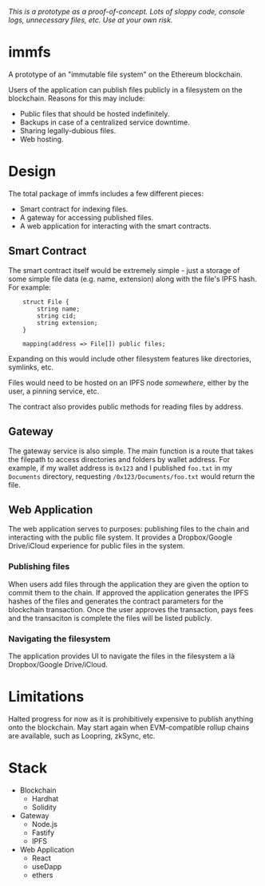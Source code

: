 _This is a prototype as a proof-of-concept. Lots of sloppy code, console logs, unnecessary files, etc. Use at your own risk._

# immfs
A prototype of an "immutable file system" on the Ethereum blockchain. 

Users of the application can publish files publicly in a filesystem on the blockchain. Reasons for this may include:
- Public files that should be hosted indefinitely.
- Backups in case of a centralized service downtime.
- Sharing legally-dubious files.
- Web hosting.

# Design
The total package of immfs includes a few different pieces:
- Smart contract for indexing files.
- A gateway for accessing published files.
- A web application for interacting with the smart contracts.


## Smart Contract
The smart contract itself would be extremely simple - just a storage of some simple file data (e.g. name, extension) along with the file's IPFS hash. For example:

```
    struct File {
        string name;
        string cid;
        string extension;
    }

    mapping(address => File[]) public files;
```

Expanding on this would include other filesystem features like directories, symlinks, etc.

Files would need to be hosted on an IPFS node _somewhere_, either by the user, a pinning service, etc.

The contract also provides public methods for reading files by address.

## Gateway
The gateway service is also simple. The main function is a route that takes the filepath to access directories and folders by wallet address. For example, if my wallet address is `0x123` and I published `foo.txt` in my `Documents` directory, requesting `/0x123/Documents/foo.txt` would return the file.

## Web Application
The web application serves to purposes: publishing files to the chain and interacting with the public file system. It provides a Dropbox/Google Drive/iCloud experience for public files in the system.

### Publishing files
When users add files through the application they are given the option to commit them to the chain. If approved the application generates the IPFS hashes of the files and generates the contract parameters for the blockchain transaction.  Once the user approves the transaction, pays fees and the transaciton is complete the files will be listed publicly.

### Navigating the filesystem
The application provides UI to navigate the files in the filesystem a là Dropbox/Google Drive/iCloud.

# Limitations
Halted progress for now as it is prohibitively expensive to publish anything onto the blockchain. May start again when EVM-compatible rollup chains are available, such as Loopring, zkSync, etc.

# Stack
* Blockchain
  * Hardhat
  * Solidity
* Gateway 
  * Node.js
  * Fastify
  * IPFS
* Web Application
  * React
  * useDapp
  * ethers
